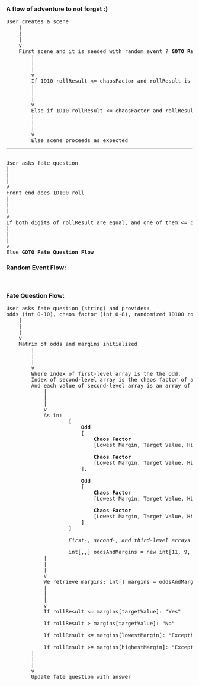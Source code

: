 ### A flow of adventure to not forget :) ###
<pre>
User creates a scene
    |
    |
    |
    v
    First scene and it is seeded with random event ? <b>GOTO Random Event Flow</b> : Front end does 1D10 roll
        |
        |
        |
        v
        If 1D10 rollResult <= chaosFactor and rollResult is even, <b>GOTO Random Event Flow</b>
        |
        |
        |
        v
        Else if 1D10 rollResult <= chaosFactor and rollResult is odd, scene is <i>altered</i>
        |
        |
        |
        v
        Else scene proceeds as expected
<hr/>
User asks fate question
|
|
|
v
Front end does 1D100 roll
|
|
|
v
If both digits of rollResult are equal, and one of them <= chaosFactor <b>GOTO Random Event Flow</b>
|
|
|
v
Else <b>GOTO Fate Question Flow</b>
</pre>


### Random Event Flow: ###
<pre>

</pre>


### Fate Question Flow:
<pre>
User asks fate question (string) and provides:
odds (int 0-10), chaos factor (int 0-8), randomized 1D100 roll (int 1-100)
    |
    |
    |
    v
    Matrix of odds and margins initialized
        |
        |
        |
        v
        Where index of first-level array is the the odd,
        Index of second-level array is the chaos factor of adventure
        And each value of second-level array is an array of 3 ints: lowest margin, target value, highest margin
            |
            |
            |
            v
            As in:
                    [
                        <b>Odd</b>
                        [
                            <b>Chaos Factor</b>
                            [Lowest Margin, Target Value, Highest Margin],

                            <b>Chaos Factor</b>
                            [Lowest Margin, Target Value, Highest Margin],
                        ],

                        <b>Odd</b>
                        [
                            <b>Chaos Factor</b>
                            [Lowest Margin, Target Value, Highest Margin],

                            <b>Chaos Factor</b>
                            [Lowest Margin, Target Value, Highest Margin],
                        ]
                    ]

                    <i>First-, second-, and third-level arrays have predetermined size:</i>

                    int[,,] oddsAndMargins = new int[11, 9, 3] {}
            |
            |
            |
            v
            We retrieve margins: int[] margins = oddsAndMargins[odds, chaosFactor]
            |
            |
            |
            v
            If rollResult <= margins[targetValue]: "Yes"

            If rollResult > margins[targetValue]: "No"

            If rollResult <= margins[lowestMargin]: "Exceptional Yes"

            If rollResult >= margins[highestMargin]: "Exceptional No"
        |
        |
        |
        v
        Update fate question with answer
</pre>